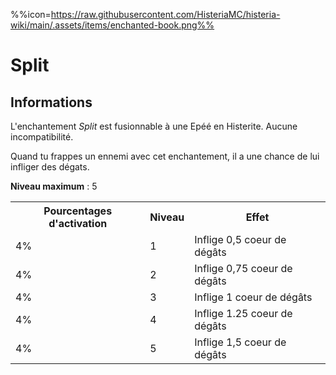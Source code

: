 %%icon=https://raw.githubusercontent.com/HisteriaMC/histeria-wiki/main/.assets/items/enchanted-book.png%%
# Split

## Informations
L'enchantement *Split* est fusionnable à une Epéé en Histerite. Aucune incompatibilité.


Quand tu frappes un ennemi avec cet enchantement, il a une chance de lui infliger des dégats.


**Niveau maximum** : 5 

<table>
  <tr>
    <th>Pourcentages d'activation</th>
    <th>Niveau</th>
    <th>Effet</th>
  </tr>
  <tr>
    <td>4%</td>
    <td>1</td>
    <td>Inflige 0,5 coeur de dégâts</td>
  </tr>
  <tr>
    <td>4%</td>
    <td>2</td>
    <td>Inflige 0,75 coeur de dégâts</td>
  </tr>
  <tr>
    <td>4%</td>
    <td>3</td>
    <td>Inflige 1 coeur de dégâts</td>
  </tr>
  <tr>
    <td>4%</td>
    <td>4</td>
    <td>Inflige 1.25 coeur de dégâts</td>
  </tr>
  <tr>
    <td>4%</td>
    <td>5</td>
    <td>Inflige 1,5 coeur de dégâts</td>
   </tr>
</table>